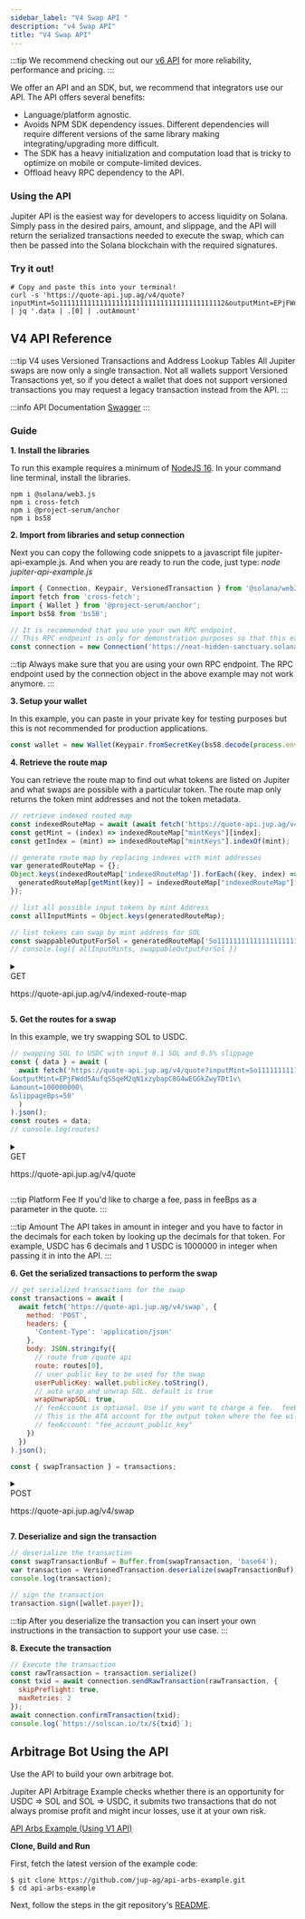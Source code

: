 ```yaml
---
sidebar_label: "V4 Swap API "
description: "v4 Swap API"
title: "V4 Swap API"
---
```


:::tip
We recommend checking out our [v6 API](/docs/3-v6-beta/1-swap-api.md) for more reliability, performance and pricing.
:::

We offer an API and an SDK, but, we recommend that integrators use our API. The API offers several benefits:

- Language/platform agnostic.
- Avoids NPM SDK dependency issues. Different dependencies will require different versions of the same library making integrating/upgrading more difficult.
- The SDK has a heavy initialization and computation load that is tricky to optimize on mobile or compute-limited devices.
- Offload heavy RPC dependency to the API.

### Using the API

Jupiter API is the easiest way for developers to access liquidity on Solana. Simply pass in the desired pairs, amount, and slippage, and the API will return the serialized transactions needed to execute the swap, which can then be passed into the Solana blockchain with the required signatures.

### Try it out!

```shell
# Copy and paste this into your terminal!
curl -s 'https://quote-api.jup.ag/v4/quote?inputMint=So11111111111111111111111111111111111111112&outputMint=EPjFWdd5AufqSSqeM2qN1xzybapC8G4wEGGkZwyTDt1v&amount=10000&slippageBps=1' | jq '.data | .[0] | .outAmount'
```

## V4 API Reference

:::tip V4 uses Versioned Transactions and Address Lookup Tables
All Jupiter swaps are now only a single transaction. Not all wallets support Versioned Transactions yet, so if you detect a wallet that does not support versioned transactions you may request a legacy transaction instead from the API.
:::

:::info API Documentation
 [Swagger](https://quote-api.jup.ag/v4/docs/static/index.html)
:::

### Guide

**1. Install the libraries**

To run this example requires a minimum of [NodeJS 16](https://nodejs.org/en/). In your command line terminal, install the libraries.

```shell
npm i @solana/web3.js
npm i cross-fetch
npm i @project-serum/anchor
npm i bs58
```

**2. Import from libraries and setup connection**

Next you can copy the following code snippets to a javascript file jupiter-api-example.js. And when you are ready to run the code, just type: *node jupiter-api-example.js*

```js
import { Connection, Keypair, VersionedTransaction } from '@solana/web3.js';
import fetch from 'cross-fetch';
import { Wallet } from '@project-serum/anchor';
import bs58 from 'bs58';

// It is recommended that you use your own RPC endpoint.
// This RPC endpoint is only for demonstration purposes so that this example will run.
const connection = new Connection('https://neat-hidden-sanctuary.solana-mainnet.discover.quiknode.pro/2af5315d336f9ae920028bbb90a73b724dc1bbed/');
```

:::tip
Always make sure that you are using your own RPC endpoint. The RPC endpoint used by the connection object in the above example may not work anymore.
:::

**3. Setup your wallet**

In this example, you can paste in your private key for testing purposes but this is not recommended for production applications.

```js
const wallet = new Wallet(Keypair.fromSecretKey(bs58.decode(process.env.PRIVATE_KEY || '')));
```

**4. Retrieve the route map**

You can retrieve the route map to find out what tokens are listed on Jupiter and what swaps are possible with a particular token. The route map only returns the token mint addresses and not the token metadata.

```js
// retrieve indexed routed map
const indexedRouteMap = await (await fetch('https://quote-api.jup.ag/v4/indexed-route-map')).json();
const getMint = (index) => indexedRouteMap["mintKeys"][index];
const getIndex = (mint) => indexedRouteMap["mintKeys"].indexOf(mint);

// generate route map by replacing indexes with mint addresses
var generatedRouteMap = {};
Object.keys(indexedRouteMap['indexedRouteMap']).forEach((key, index) => {
  generatedRouteMap[getMint(key)] = indexedRouteMap["indexedRouteMap"][key].map((index) => getMint(index))
});

// list all possible input tokens by mint Address
const allInputMints = Object.keys(generatedRouteMap);

// list tokens can swap by mint address for SOL
const swappableOutputForSol = generatedRouteMap['So11111111111111111111111111111111111111112'];
// console.log({ allInputMints, swappableOutputForSol })
```

<details>
  <summary>
    <div>
      <div className="api-method-box get">GET</div>
      <p className="api-method-path">https://quote-api.jup.ag/v4/indexed-route-map</p>
    </div>
  </summary>

 ### Retrieve an indexed route map for the possible token pairs you can swap between.

 See Swagger for more details: https://quote-api.jup.ag/v4/docs/static/index.html
  </details>


<style jsx>
{`
  .api-method-box {
    border-radius: 8px;
    margin: 16px 0;
    display: inline;
    padding: 4px;
    font-weight: 700;
    margin-right: 8px;
    font-size: 12px;
    color: white
  }

  .get {
    border: 1px solid #1976F2;
    background-color: #1976F2 !important;
  }

  .post {
    border: 1px solid #018847;
    background-color: #018847 !important;
  }

  .api-method-path {
    font-size: 14px;
    display: inline;
  }
`}</style>

**5. Get the routes for a swap**

In this example, we try swapping SOL to USDC.

```js
// swapping SOL to USDC with input 0.1 SOL and 0.5% slippage
const { data } = await (
  await fetch('https://quote-api.jup.ag/v4/quote?inputMint=So11111111111111111111111111111111111111112\
&outputMint=EPjFWdd5AufqSSqeM2qN1xzybapC8G4wEGGkZwyTDt1v\
&amount=100000000\
&slippageBps=50'
  )
).json();
const routes = data;
// console.log(routes)
```

<details>
  <summary>
    <div>
      <div className="api-method-box get">GET</div>
      <p className="api-method-path">https://quote-api.jup.ag/v4/quote</p>
    </div>
  </summary>

 ### Get the top 3 swap routes for a token trade pair sorted by largest output token amount
 See Swagger for more details: https://quote-api.jup.ag/v4/docs/static/index.html

### Request Parameters

| Parameter   | Type     | Required | Description                        |
|-------------|----------|----------|------------------------------------|
| `inputMint`    |  | Yes      | input token mint address           |
| `outputMint`    |  | Yes       |     |
| `amount`    | Integer  | Yes       |The API takes in <i>amount</i>  in integer and you have to factor in the decimals for each token by looking up the decimals for that token. For example, USDC has 6 decimals and 1 USDC is 1000000 in integer when passing it in into the API.     |
| `swapMode`    |  | No       | (<i>ExactIn</i> or <i>ExactOut</i>)  Defaults to <i>ExactIn</i>.  <i>ExactOut</i> is for supporting use cases where you need an exact token amount, like payments. In this case the slippage is on the input token      |
| `slippageBps`    | Integer | No       | The slippage % in BPS.  If the output token amount exceeds the slippage then the swap transaction will halt.      |
| `feeBps`    |Integer| No       | If you want to charge the user a fee, you can specify the fee in BPS.  Fee % is taken out of the output token.|
| `onlyDirectRoutes`    |Integer| No       | Default is false.  Direct Routes limits Jupiter routing to single hop routes only.  |
| `userPublicKey`    || No       | Public key of the user (only pass in if you want deposit and fee being returned, might slow down query)  |
| `asLegacyTransaction`    |Boolean| No       | Only return routes that can be done in a single legacy transaction. (Routes might be limited)  |

  </details>

:::tip Platform Fee
If you'd like to charge a fee, pass in feeBps as a parameter in the quote.
:::

:::tip Amount
The API takes in amount in integer and you have to factor in the decimals for each token by looking up the decimals for that token. For example, USDC has 6 decimals and 1 USDC is 1000000 in integer when passing it in into the API.
:::

**6. Get the serialized transactions to perform the swap**

```js
// get serialized transactions for the swap
const transactions = await (
  await fetch('https://quote-api.jup.ag/v4/swap', {
    method: 'POST',
    headers: {
      'Content-Type': 'application/json'
    },
    body: JSON.stringify({
      // route from /quote api
      route: routes[0],
      // user public key to be used for the swap
      userPublicKey: wallet.publicKey.toString(),
      // auto wrap and unwrap SOL. default is true
      wrapUnwrapSOL: true,
      // feeAccount is optional. Use if you want to charge a fee.  feeBps must have been passed in /quote API.
      // This is the ATA account for the output token where the fee will be sent to. If you are swapping from SOL->USDC then this would be the USDC ATA you want to collect the fee.
      // feeAccount: "fee_account_public_key"
    })
  })
).json();

const { swapTransaction } = transactions;
```

<details>
  <summary>
    <div>
      <div className="api-method-box post">POST</div>
      <p className="api-method-path">https://quote-api.jup.ag/v4/swap</p>
    </div>
  </summary>

 ### Get the serialized swap transactions for the swap route provided.
 See Swagger for more details: https://quote-api.jup.ag/v4/docs/static/index.html

### Request Parameters

| Parameter   | Type     | Required | Description                        |
|-------------|----------|----------|------------------------------------|
| `route`    | `Route` | Yes      | Route object returned from Quote API. See Swaggar for definition           |
| `userPublicKey`    |  | Yes       | public key of the user      |
| `wrapUnwrapSOL`    | Boolean  | No       | if true, will automatically wrap/unwrap SOL.  If false it will use wSOL token account. Defaults to true.     |
| `feeAccount`    |  | No       | The fee token account for the output token (only pass in if you set a feeBps)      |
| `asLegacyTransaction`    | Boolean | No       | Request a legacy transaction rather than the default versioned transaction, needs to be paired with a quote using  <i>asLegacyTransaction</i>  otherwise the transaction might be too large      |
| `destinationWallet`    |  | No       | Public key of the wallet that will receive the output of the swap. This assumes the associated token account exists, and currently adds a token transfer instruction.      |
  </details>



**7. Deserialize and sign the transaction**

```js
// deserialize the transaction
const swapTransactionBuf = Buffer.from(swapTransaction, 'base64');
var transaction = VersionedTransaction.deserialize(swapTransactionBuf);
console.log(transaction);

// sign the transaction
transaction.sign([wallet.payer]);
```

:::tip
After you deserialize the transaction you can insert your own instructions in the transaction to support your use case.
:::

**8. Execute the transaction**

```js
// Execute the transaction
const rawTransaction = transaction.serialize()
const txid = await connection.sendRawTransaction(rawTransaction, {
  skipPreflight: true,
  maxRetries: 2
});
await connection.confirmTransaction(txid);
console.log(`https://solscan.io/tx/${txid}`);
```

## Arbitrage Bot Using the API

Use the API to build your own arbitrage bot.


Jupiter API Arbitrage Example checks whether there is an opportunity for USDC => SOL and SOL => USDC, it submits two transactions that do not always promise profit and might incur losses, use it at your own risk.

[API Arbs Example (Using V1 API)](https://github.com/jup-ag/api-arbs-example)

**Clone, Build and Run**

First, fetch the latest version of the example code:

```shell
$ git clone https://github.com/jup-ag/api-arbs-example.git
$ cd api-arbs-example
```

Next, follow the steps in the git repository's [README](https://github.com/jup-ag/api-arbs-example/blob/main/README.md).